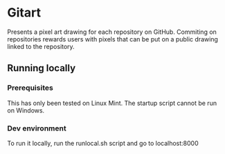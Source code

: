 # Gitart
Presents a pixel art drawing for each repository on GitHub. Commiting on repositories rewards users with pixels that can be put on a public drawing linked to the repository.
## Running locally
### Prerequisites
This has only been tested on Linux Mint. The startup script cannot be run on Windows.
### Dev environment
To run it locally, run the runlocal.sh script and go to localhost:8000

